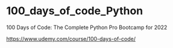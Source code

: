 # 100_days_of_code_Python
 100 Days of Code: The Complete Python Pro Bootcamp for 2022

https://www.udemy.com/course/100-days-of-code/
